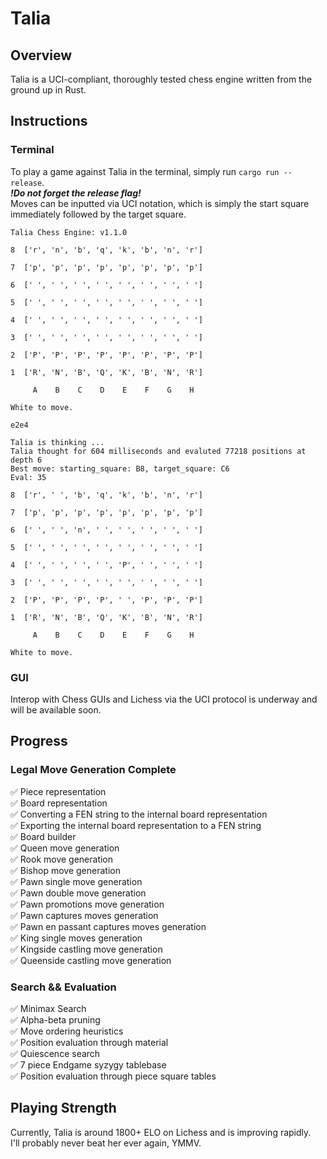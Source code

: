 # Talia

## Overview
Talia is a UCI-compliant, thoroughly tested chess engine written from the ground up in Rust.


## Instructions
### Terminal
To play a game against Talia in the terminal, simply run `cargo run --release`.  
***!Do not forget the release flag!***  
Moves can be inputted via UCI notation, which is simply the start square immediately followed
by the target square.
```
Talia Chess Engine: v1.1.0

8  ['r', 'n', 'b', 'q', 'k', 'b', 'n', 'r']

7  ['p', 'p', 'p', 'p', 'p', 'p', 'p', 'p']

6  [' ', ' ', ' ', ' ', ' ', ' ', ' ', ' ']

5  [' ', ' ', ' ', ' ', ' ', ' ', ' ', ' ']

4  [' ', ' ', ' ', ' ', ' ', ' ', ' ', ' ']

3  [' ', ' ', ' ', ' ', ' ', ' ', ' ', ' ']

2  ['P', 'P', 'P', 'P', 'P', 'P', 'P', 'P']

1  ['R', 'N', 'B', 'Q', 'K', 'B', 'N', 'R']

     A    B    C    D    E    F    G    H

White to move.

e2e4

Talia is thinking ...
Talia thought for 604 milliseconds and evaluted 77218 positions at depth 6
Best move: starting_square: B8, target_square: C6
Eval: 35

8  ['r', ' ', 'b', 'q', 'k', 'b', 'n', 'r']

7  ['p', 'p', 'p', 'p', 'p', 'p', 'p', 'p']

6  [' ', ' ', 'n', ' ', ' ', ' ', ' ', ' ']

5  [' ', ' ', ' ', ' ', ' ', ' ', ' ', ' ']

4  [' ', ' ', ' ', ' ', 'P', ' ', ' ', ' ']

3  [' ', ' ', ' ', ' ', ' ', ' ', ' ', ' ']

2  ['P', 'P', 'P', 'P', ' ', 'P', 'P', 'P']

1  ['R', 'N', 'B', 'Q', 'K', 'B', 'N', 'R']

     A    B    C    D    E    F    G    H

White to move.

```

### GUI
Interop with Chess GUIs and Lichess via the UCI protocol is underway and will be available soon.

## Progress

### Legal Move Generation Complete
✅ Piece representation  
✅ Board representation  
✅ Converting a FEN string to the internal board representation  
✅ Exporting the internal board representation to a FEN string  
✅ Board builder  
✅ Queen move generation  
✅ Rook move generation  
✅ Bishop move generation  
✅ Pawn single move generation   
✅ Pawn double move generation  
✅ Pawn promotions move generation  
✅ Pawn captures moves generation  
✅ Pawn en passant captures moves generation  
✅ King single moves generation   
✅ Kingside castling move generation  
✅ Queenside castling move generation  

### Search && Evaluation
✅ Minimax Search  
✅ Alpha-beta pruning  
✅ Move ordering heuristics  
✅ Position evaluation through material  
✅ Quiescence search  
✅ 7 piece Endgame syzygy tablebase  
✅ Position evaluation through piece square tables 

## Playing Strength
Currently, Talia is around 1800+ ELO on Lichess and is improving rapidly.  
I'll probably never beat her ever again, YMMV.
